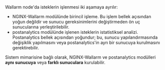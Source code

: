 Wallarm node'da isteklerin işlenmesi iki aşamaya ayrılır:

* NGINX-Wallarm modülünde birincil işleme. Bu işlem bellek açısından yoğun değildir ve sunucu gereksinimlerini değiştirmeden ön uç sunucularına yerleştirilebilir.
* postanalytics modülünde işlenen isteklerin istatistiksel analizi. Postanalytics bellek açısından yoğundur; bu, sunucu yapılandırmasında değişiklik yapılmasını veya postanalytics'in ayrı bir sunucuya kurulmasını gerektirebilir.

Sistem mimarisine bağlı olarak, NGINX-Wallarm ve postanalytics modülleri **aynı sunucuya** veya **farklı sunuculara** kurulabilir.